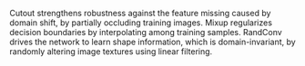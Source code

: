 Cutout strengthens robustness against the feature missing caused by domain shift, by partially occluding training images. Mixup regularizes decision boundaries by interpolating among training samples. RandConv drives the network to learn shape information, which is domain-invariant, by randomly altering image textures using linear filtering.